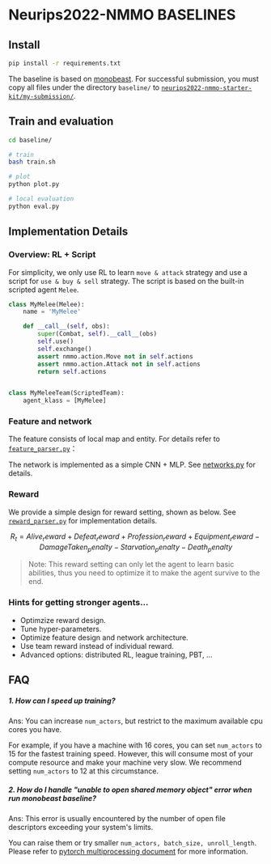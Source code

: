 # Neurips2022-NMMO BASELINES
## Install
```bash
pip install -r requirements.txt
```
The baseline is based on [monobeast](https://github.com/facebookresearch/). For successful submission, you must copy all files under the directory `baseline/` to [`neurips2022-nmmo-starter-kit/my-submission/`](https://gitlab.aicrowd.com/neural-mmo/neurips2022-nmmo-starter-kit/-/tree/main/my-submission).



## Train and evaluation
```bash
cd baseline/

# train
bash train.sh

# plot
python plot.py

# local evaluation
python eval.py
```

## Implementation Details

### **Overview: RL + Script**

For simplicity, we only use RL to learn `move & attack` strategy and use a script for `use & buy & sell` strategy. The script is based on the built-in scripted agent `Melee`.

```python
class MyMelee(Melee):
    name = 'MyMelee'

    def __call__(self, obs):
        super(Combat, self).__call__(obs)
        self.use()
        self.exchange()
        assert nmmo.action.Move not in self.actions
        assert nmmo.action.Attack not in self.actions
        return self.actions


class MyMeleeTeam(ScriptedTeam):
    agent_klass = [MyMelee]
```

### **Feature and network**
The feature consists of local map and entity. For details refer to [`feature_parser.py`](./baseline/neural_mmo/feature_parser.py)：

The network is implemented as a simple CNN + MLP. See [networks.py](./baseline/neural_mmo/networks.py) for details.

### **Reward**
We provide a simple design for reward setting, shown as below. See
[`reward_parser.py`](./baseline/neural_mmo/reward_parser.py) for implementation details.

```math
R_t = Alive_reward + Defeat_reward + Profession_reward + Equipment_reward - DamageTaken_penalty - Starvation_penalty - Death_penalty
```

> Note: This reward setting can only let the agent to learn basic abilities, thus you need to optimize it to make the agent survive to the end.


### **Hints for getting stronger agents...**
- Optimzize reward design.
- Tune hyper-parameters.
- Optimize feature design and network architecture.
- Use team reward instead of individual reward.
- Advanced options: distributed RL, league training, PBT, ... 


## FAQ

##### 1. How can I speed up training?
Ans: You can increase `num_actors`, but restrict to the maximum available cpu cores you have. 

For example, if you have a machine with 16 cores,  you can set `num_actors` to 15 for the fastest training speed. However, this will consume most of your compute resource and make your machine very slow. We recommend setting `num_actors` to 12 at this circumstance.

##### 2. How do I handle "unable to open shared memory object" error when run monobeast baseline?
Ans: This error is usually encountered by the number of open file descriptors exceeding your system's limits. 

You can raise them or try smaller `num_actors, batch_size, unroll_length`. Please refer to [pytorch multiprocessing document](https://pytorch.org/docs/stable/multiprocessing.html#sharing-strategies) for more information.
